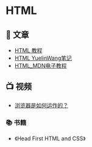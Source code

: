 # HTML

## 📄 文章 
- [HTML 教程](https://www.runoob.com/html/html-tutorial.html)
- [HTML YuelinWang笔记](https://mubu.com/doc/a9YYeiV0Y0)
- [HTML_MDN电子教程](https://developer.mozilla.org/zh-CN/docs/Learn/HTML)
## 📺 视频
- [浏览器是如何运作的？](https://www.bilibili.com/video/BV1x54y1B7RE/)

### 📚 书籍
- 《Head First HTML and CSS》
